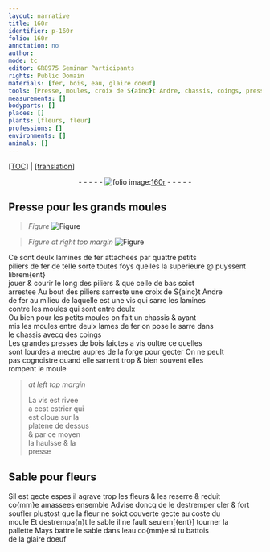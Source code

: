 ```yaml
---
layout: narrative
title: 160r
identifier: p-160r
folio: 160r
annotation: no
author:
mode: tc
editor: GR8975 Seminar Participants
rights: Public Domain
materials: [fer, bois, eau, glaire doeuf]
tools: [Presse, moules, croix de S{ainc}t Andre, chassis, coings, presses, vis, forge, moule, estrier, platene, pallette]
measurements: []
bodyparts: []
places: []
plants: [fleurs, fleur]
professions: []
environments: []
animals: []
---
```


<p><a href="{{ site.baseurl }}/diplomatic/">[TOC]</a> | <a href="{{ site.baseurl }}/texts/p-160r_tl/">[translation]</a></p><div class="folio" align="center">- - - - - <a href="http://gallica.bnf.fr/ark:/12148/btv1b10500001g/f325.item.r=.zoom" target="_blank"><img src="https://cu-mkp.github.io/2017-workshop-edition/assets/photo-icon.png" alt="folio image: " style="display:inline-block; margin-bottom:-3px;"/>160r</a> - - - - - </div>  
  

## <span class="tl">Presse</span> pour les grands <span class="tl">moules</span>

 
> *Figure*
> <a href="https://drive.google.com/open?id=0B9-oNrvWdlO5ZDNJT25PWjlUbGM" target="_blank"><img src="https://cu-mkp.github.io/GR8975-edition/assets/photo-icon.png" alt="Figure" style="display:inline-block; margin-bottom:-3px;"/></a>
 
> *Figure*
> *at right top margin*
> <a href="https://drive.google.com/open?id=0B9-oNrvWdlO5MEUzMjhxUVl1ZTA" target="_blank"><img src="https://cu-mkp.github.io/GR8975-edition/assets/photo-icon.png" alt="Figure" style="display:inline-block; margin-bottom:-3px;"/></a>
 
Ce sont deulx lamines de <span class="m">fer</span> attachees par quattre petits<br/> piliers de <span class="m">fer</span> de telle sorte toutes foys que<span class="del">lles</span> <span class="add">la superieure</span> @ puysse<span class="del">nt</span> librem{ent}<br/> jouer & courir le long des piliers & que celle de bas soict<br/> arrestee Au bout des piliers sarreste une <span class="tl">croix de <span class="pn">S{ainc}t Andre</span></span><br/> de <span class="m">fer</span> au milieu de laquelle est une vis qui sarre les lamines<br/> contre les <span class="tl">moules</span> qui sont entre deulx<br/> Ou bien pour les petits <span class="tl">moules</span> on fait un <span class="tl">chassis</span> & ayant<br/> mis les <span class="tl">moules</span> entre deulx lames de <span class="m">fer</span> on <span class="del">pose</span> le sarre dans<br/> le <span class="tl">chassis</span> avecq des <span class="tl">coings</span><br/> Les grandes <span class="tl">presses</span> de <span class="m">bois</span> faictes a <span class="tl">vis</span> oultre ce quelles<br/> sont lourdes a mectre aupres de la <span class="tl">forge</span> pour gecter On ne peult<br/> pas cognoistre quand elle sarrent trop & bien souvent elles<br/> rompent le <span class="tl">moule</span>
 
> *at left top margin*
> 
> 
>   La <span class="tl">vis</span> est rivee<br/> a cest <span class="tl">estrier</span> qui<br/> est cloue sur la<br/> <span class="tl">platene</span> de dessus<br/> & par ce moyen<br/> la haulsse & la<br/> presse
 
 
  

## Sable pour <span class="pa">fleurs</span>

 
Sil est gecte espes il agrave trop les <span class="pa">fleurs</span> & les reserre & reduit<br/> co{mm}e amassees ensemble Advise doncq de le destremper cler & fort<br/> soufler plustost que la <span class="pa">fleur</span> ne soict couverte gecte au coste du<br/> <span class="tl">moule</span> Et destrempa{n}t le sable il ne fault seulem[{ent}] tourner la<br/> <span class="tl">pallette</span> Mays battre le sable dans l<span class="m">eau</span> co{mm}e si tu battois<br/> de la <span class="m">glaire doeuf</span>
 
